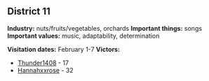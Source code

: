 ## District 11

**Industry:** nuts/fruits/vegetables, orchards
**Important things:** songs
**Important values:** music, adaptability, determination

**Visitation dates:** February 1-7
**Victors:**
- [Thunder1408](../../Characters/floor1/Thunder1408.md) - 17
- [Hannahxxrose](../../Characters/floor3/Hannahxxrose.md) - 32